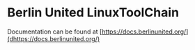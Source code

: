 # Berlin United LinuxToolChain

Documentation can be found at [https://docs.berlinunited.org/](dhttps://docs.berlinunited.org/)
